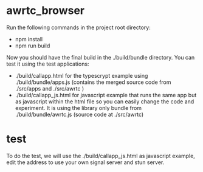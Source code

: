 # awrtc_browser
Run the following commands in the project root directory:

* npm install
* npm run build

Now you should have the final build in the ./build/bundle directory. You can test it using the test applications:
* ./build/callapp.html for the typescrypt example using ./build/bundle/apps.js (contains the merged source code from ./src/apps and ./src/awrtc )
* ./build/callapp_js.html for javascript example that runs the same app but as javascript within the html file so you can easily change the code and experiment. It is using the library only bundle from ./build/bundle/awrtc.js (source code at ./src/awrtc)

# test
To do the test, we will use the ./build/callapp_js.html as javascript example, edit the address to use your own signal server and stun server.
